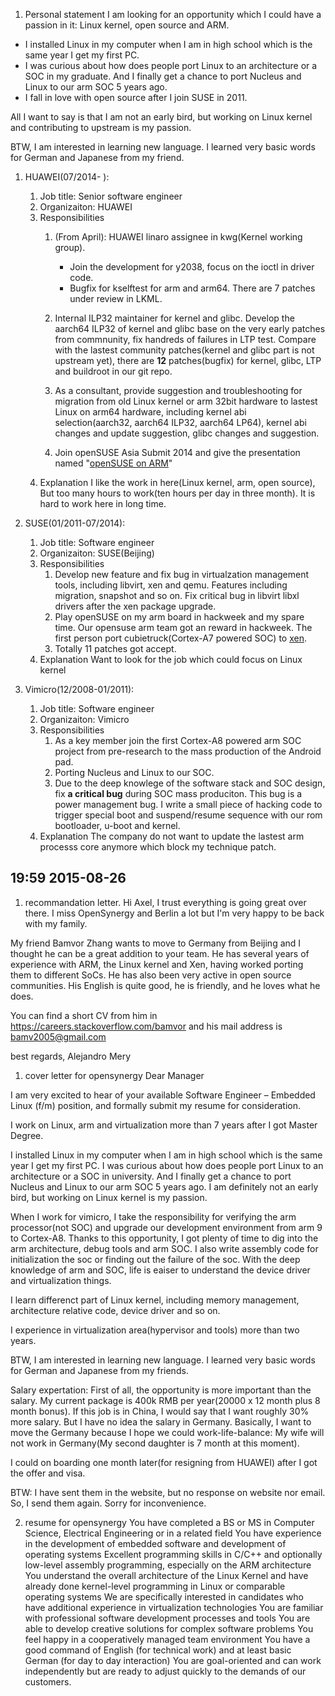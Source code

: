 
1.  Personal statement
I am looking for an opportunity which I could have a passion in it: Linux kernel, open source and ARM.

* I installed Linux in my computer when I am in high school which is the same year I get my first PC.
* I was curious about how does people port Linux to an architecture or a SOC in my graduate. And I finally get a chance to port Nucleus and Linux to our arm SOC 5 years ago.
* I fall in love with open source after I join SUSE in 2011.

All I want to say is that I am not an early bird, but working on Linux kernel and contributing to upstream is my passion.

BTW, I am interested in learning new language. I learned very basic words for German and Japanese from my friend.

1.  HUAWEI(07/2014- ):
    1.  Job title: Senior software engineer
    2.  Organizaiton: HUAWEI
    3.  Responsibilities
        1.  (From April): HUAWEI linaro assignee in kwg(Kernel working group).
            * Join the development for y2038, focus on the ioctl in driver code.
            * Bugfix for kselftest for arm and arm64. There are 7 patches under review in LKML.

        2.  Internal ILP32 maintainer for kernel and glibc.
            Develop the aarch64 ILP32 of kernel and glibc base on the very early patches from commnunity, fix handreds of failures in LTP test. Compare with the lastest community patches(kernel and glibc part is not upstream yet), there are **12** patches(bugfix) for kernel, glibc, LTP and buildroot in our git repo.

        3.  As a consultant, provide suggestion and troubleshooting for migration from old Linux kernel or arm 32bit hardware to lastest Linux on arm64 hardware, including kernel abi selection(aarch32, aarch64 ILP32, aarch64 LP64), kernel abi changes and update suggestion, glibc changes and suggestion.

        4.  Join openSUSE Asia Submit 2014 and give the presentation named "[openSUSE on ARM](https://github.com/openSUSE-CN/oSA2014-slides/blob/master/Bamvor_Jian_Zhang-openSUSE_on_Arm.pdf)"
    4.  Explanation
        I like the work in here(Linux kernel, arm, open source), But too many hours to work(ten hours per day in three month). It is hard to work here in long time.

2.  SUSE(01/2011-07/2014):
    1.  Job title: Software engineer
    2.  Organizaiton: SUSE(Beijing)
    3.  Responsibilities
        1.  Develop new feature and fix bug in virtualzation management tools, including libvirt, xen and qemu.
            Features including migration, snapshot and so on.
            Fix critical bug in libvirt libxl drivers after the xen package upgrade.
        2.  Play openSUSE on my arm board in hackweek and my spare time. Our opensuse arm team got an reward in hackweek.
            The first person port cubietruck(Cortex-A7 powered SOC) to [xen](http://wiki.xen.org/wiki/Xen_ARM_with_Virtualization_Extensions/Allwinner).
        3.  Totally 11 patches got accept.
    4.  Explanation
        Want to look for the job which could focus on Linux kernel

3.  Vimicro(12/2008-01/2011):
    1.  Job title: Software engineer
    2.  Organizaiton: Vimicro
    3.  Responsibilities
        1.  As a key member join the first Cortex-A8 powered arm SOC project from pre-research to the mass production of the Android pad.
        2.  Porting Nucleus and Linux to our SOC.
        3.  Due to the deep knowlege of the software stack and SOC design, fix **a critical bug** during SOC mass produciton. This bug is a power management bug. I write a small piece of hacking code to trigger special boot and suspend/resume sequence with our rom bootloader, u-boot and kernel.
    4.  Explanation
        The company do not want to update the lastest arm processs core anymore which block my technique patch.

19:59 2015-08-26
----------------
1.  recommandation letter.
Hi Axel,
I trust everything is going great over there. I miss OpenSynergy and Berlin a lot but I'm very happy to be back with my family.

My friend Bamvor Zhang wants to move to Germany from Beijing and I thought he can be a great addition to your team. He has several years of experience with ARM, the Linux kernel and Xen, having worked porting them to different SoCs. He has also been very active in open source communities. His English is quite good, he is friendly, and he loves what he does.

You can find a short CV from him in https://careers.stackoverflow.com/bamvor and his mail address is <bamv2005@gmail.com>

best regards,
Alejandro Mery

1.  cover letter for opensynergy
Dear Manager

I am very excited to hear of your available Software Engineer – Embedded Linux (f/m) position, and formally submit my resume for consideration.

I work on Linux, arm and virtualization more than 7 years after I got Master Degree.

I installed Linux in my computer when I am in high school which is the same year I get my first PC. I was curious about how does people port Linux to an architecture or a SOC in university. And I finally get a chance to port Nucleus and Linux to our arm SOC 5 years ago. I am definitely not an early bird, but working on Linux kernel is my passion.

When I work for vimicro, I take the responsibility for verifying the arm processor(not SOC) and upgrade our development environment from arm 9 to Cortex-A8. Thanks to this opportunity, I got plenty of time to dig into the arm architecture, debug tools and arm SOC. I also write assembly code for initialization the soc or finding out the failure of the soc. With the deep knowledge of arm and SOC, life is eaiser to understand the device driver and virtualization things.

I learn differenct part of Linux kernel, including memory management, architecture relative code, device driver and so on.

I experience in virtualization area(hypervisor and tools) more than two years.

BTW, I am interested in learning new language. I learned very basic words for German and Japanese from my friends.

Salary expertation: First of all, the opportunity is more important than the salary. My current package is 400k RMB per year(20000 x 12 month plus 8 month bonus). If this job is in China, I would say that I want roughly 30% more salary. But I have no idea the salary in Germany. Basically, I want to move the Germany because I hope we could work-life-balance: My wife will not work in Germany(My second daughter is 7 month at this moment).

I could on boarding one month later(for resigning from HUAWEI) after I got the offer and visa.

BTW: I have sent them in the website, but no response on website nor email. So, I send them again. Sorry for inconvenience.

2.  resume for opensynergy
You have completed a BS or MS in Computer Science, Electrical Engineering or in a related field
You have experience in the development of embedded software and development of operating systems
Excellent programming skills in C/C++ and optionally low-level assembly programming, especially on the ARM architecture
You understand the overall architecture of the Linux Kernel and have already done kernel-level programming in Linux or comparable operating systems
We are specifically interested in candidates who have additional experience in virtualization technologies
You are familiar with professional software development processes and tools
You are able to develop creative solutions for complex software problems
You feel happy in a cooperatively managed team environment
You have a good command of English (for technical work) and at least basic German (for day to day interaction)
You are goal-oriented and can work independently but are ready to adjust quickly to the demands of our customers.

